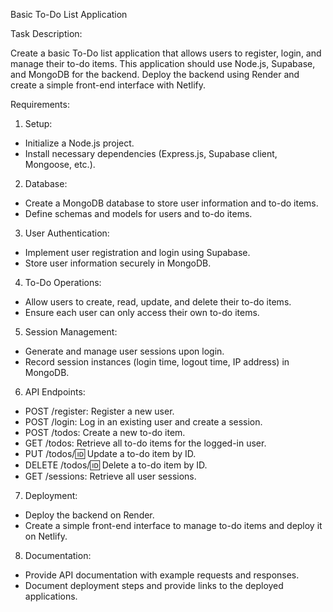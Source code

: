 Basic To-Do List Application

Task Description:

Create a basic To-Do list application that allows users to register, login, and manage their to-do items. This application should use Node.js, Supabase, and MongoDB for the backend. Deploy the backend using Render and create a simple front-end interface with Netlify.

Requirements:

1. Setup:
  * Initialize a Node.js project.
  * Install necessary dependencies (Express.js, Supabase client, Mongoose, etc.).
2. Database:
  * Create a MongoDB database to store user information and to-do items.
  * Define schemas and models for users and to-do items.
3. User Authentication:
  * Implement user registration and login using Supabase.
  * Store user information securely in MongoDB.
4. To-Do Operations:
  * Allow users to create, read, update, and delete their to-do items.
  * Ensure each user can only access their own to-do items.
5. Session Management:
  * Generate and manage user sessions upon login.
  * Record session instances (login time, logout time, IP address) in MongoDB.
6. API Endpoints:
  * POST /register: Register a new user.
  * POST /login: Log in an existing user and create a session.
  * POST /todos: Create a new to-do item.
  * GET /todos: Retrieve all to-do items for the logged-in user.
  * PUT /todos/:id: Update a to-do item by ID.
  * DELETE /todos/:id: Delete a to-do item by ID.
  * GET /sessions: Retrieve all user sessions.
7. Deployment:
  * Deploy the backend on Render.
  * Create a simple front-end interface to manage to-do items and deploy it on Netlify.
8. Documentation:
  * Provide API documentation with example requests and responses.
  * Document deployment steps and provide links to the deployed applications.
